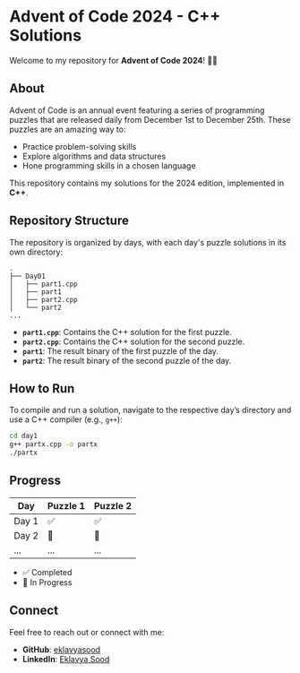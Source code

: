 # Advent of Code 2024 - C++ Solutions

Welcome to my repository for **Advent of Code 2024**! 🎄✨

## About
Advent of Code is an annual event featuring a series of programming puzzles that are released daily from December 1st to December 25th. These puzzles are an amazing way to:

- Practice problem-solving skills
- Explore algorithms and data structures
- Hone programming skills in a chosen language

This repository contains my solutions for the 2024 edition, implemented in **C++**.

## Repository Structure
The repository is organized by days, with each day's puzzle solutions in its own directory:

```
.
├── Day01
│   ├── part1.cpp
│   ├── part1
│   ├── part2.cpp
│   └── part2
...
```

- **`part1.cpp`**: Contains the C++ solution for the first puzzle.
- **`part2.cpp`**: Contains the C++ solution for the second puzzle.
- **`part1`**: The result binary of the first puzzle of the day.
- **`part2`**: The result binary of the second puzzle of the day.

## How to Run
To compile and run a solution, navigate to the respective day’s directory and use a C++ compiler (e.g., `g++`):

```bash
cd day1
g++ partx.cpp -o partx
./partx
```

## Progress
| Day  | Puzzle 1 | Puzzle 2 |
|------|----------|----------|
|Day 1 | ✅       | ✅       |
|Day 2 | 🔄       | 🔄       |
| ...  | ...      | ...      |

- ✅ Completed
- 🔄 In Progress

## Connect
Feel free to reach out or connect with me:

- **GitHub**: [eklavyasood](https://github.com/eklavyasood)
- **LinkedIn**: [Eklavya Sood](https://www.linkedin.com/in/eklavya-sood-28261b221/)
